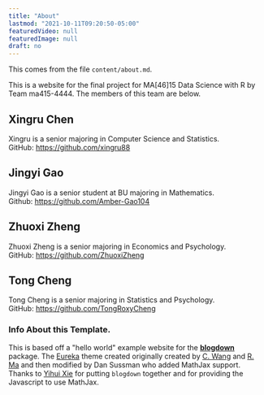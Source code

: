 ```yaml
---
title: "About"
lastmod: "2021-10-11T09:20:50-05:00"
featuredVideo: null
featuredImage: null
draft: no
---
```


This comes from the file `content/about.md`.

This is a website for the final project for MA[46]15 Data Science with R by Team ma415-4444. The members of this team are below.

## Xingru Chen

Xingru is a senior majoring in Computer Science and Statistics.\
GitHub: <https://github.com/xingru88>

## Jingyi Gao

Jingyi Gao is a senior student at BU majoring in Mathematics.\
Github: <https://github.com/Amber-Gao104>

## Zhuoxi Zheng

Zhuoxi Zheng is a senior majoring in Economics and Psychology.\
GitHub: <https://github.com/ZhuoxiZheng>

## Tong Cheng

Tong Cheng is a senior majoring in Statistics and Psychology.\
GitHub: <https://github.com/TongRoxyCheng>

<!-- Please leave in the information below -->

### Info About this Template.

This is based off a "hello world" example website for the [**blogdown**](https://github.com/rstudio/blogdown) package. The [Eureka](https://www.wangchucheng.com/en/docs/eureka/) theme created originally created by [C. Wang](https://www.wangchucheng.com/zh/) and [R. Ma](https://www.ruiqima.com/zh/) and then modified by Dan Sussman who added MathJax support. Thanks to [Yihui Xie](https://github.com/yihui/) for putting `blogdown` together and for providing the Javascript to use MathJax.
